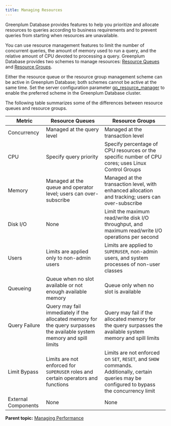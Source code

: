 ```yaml
---
title: Managing Resources 
---
```


Greenplum Database provides features to help you prioritize and allocate resources to queries according to business requirements and to prevent queries from starting when resources are unavailable.

You can use resource management features to limit the number of concurrent queries, the amount of memory used to run a query, and the relative amount of CPU devoted to processing a query. Greenplum Database provides two schemes to manage resources: [Resource Queues](workload_mgmt.html) and [Resource Groups](workload_mgmt_resgroups.html).

Either the resource queue or the resource group management scheme can be active in Greenplum Database; both schemes cannot be active at the same time. Set the server configuration parameter [gp_resource_manager](../ref_guide/config_params/guc-list.html.md#gp_resource_manager) to enable the preferred scheme in the Greenplum Database cluster.

The following table summarizes some of the differences between resource queues and resource groups.

|Metric|Resource Queues|Resource Groups|
|------|---------------|---------------|
|Concurrency|Managed at the query level|Managed at the transaction level|
|CPU|Specify query priority|Specify percentage of CPU resources or the specific number of CPU cores; uses Linux Control Groups|
|Memory|Managed at the queue and operator level; users can over-subscribe|Managed at the transaction level, with enhanced allocation and tracking; users can over-subscribe|
|Disk I/O|None|Limit the maximum read/write disk I/O throughput, and maximum read/write I/O operations per second|
|Users|Limits are applied only to non-admin users|Limits are applied to `SUPERUSER`, non-admin users, and system processes of non-user classes|
|Queueing|Queue when no slot available or not enough available memory|Queue only when no slot is available|
|Query Failure|Query may fail immediately if the allocated memory for the query surpasses the available system memory and spill limits|Query may fail if the allocated memory for the query surpasses the available system memory and spill limits|
|Limit Bypass|Limits are not enforced for `SUPERUSER` roles and certain operators and functions|Limits are not enforced on `SET`, `RESET`, and `SHOW` commands. Additionally, certain queries may be configured to bypass the concurrency limit|
|External Components|None|None|

**Parent topic:** [Managing Performance](partV.html)


